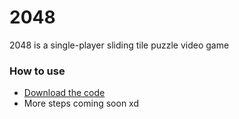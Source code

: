 # 2048
2048 is a single-player sliding tile puzzle video game

### How to use
* <a href="https://github.com/Rose-Oneill/2048/archive/refs/heads/main.zip">Download the code</a>
* More steps coming soon xd
